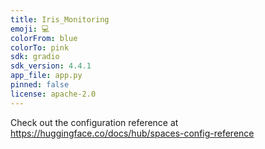 ```yaml
---
title: Iris_Monitoring
emoji: 💻
colorFrom: blue
colorTo: pink
sdk: gradio
sdk_version: 4.4.1
app_file: app.py
pinned: false
license: apache-2.0
---
```


Check out the configuration reference at https://huggingface.co/docs/hub/spaces-config-reference

